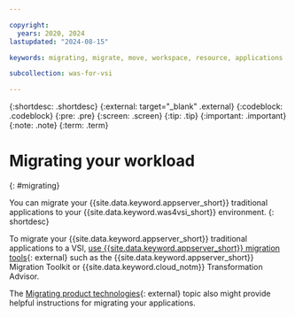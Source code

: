 ```yaml
---

copyright:
  years: 2020, 2024
lastupdated: "2024-08-15"

keywords: migrating, migrate, move, workspace, resource, applications

subcollection: was-for-vsi

---
```


{:shortdesc: .shortdesc}
{:external: target="_blank" .external}
{:codeblock: .codeblock}
{:pre: .pre}
{:screen: .screen}
{:tip: .tip}
{:important: .important}
{:note: .note}
{:term: .term}


# Migrating your workload
{: #migrating}

You can migrate your {{site.data.keyword.appserver_short}} traditional applications to your {{site.data.keyword.was4vsi_short}} environment.
{: shortdesc}


To migrate your {{site.data.keyword.appserver_short}} traditional applications to a VSI, [use {{site.data.keyword.appserver_short}} migration tools](https://www.ibm.com/docs/SSAW57_9.0.5/com.ibm.websphere.nd.multiplatform.doc/ae/tcld_move_app.html){: external} such as the {{site.data.keyword.appserver_short}} Migration Toolkit or {{site.data.keyword.cloud_notm}} Transformation Advisor.

The [Migrating product technologies](https://www.ibm.com/docs/SSAW57_9.0.5/com.ibm.websphere.nd.multiplatform.doc/ae/welcome_migrating_tech.html){: external} topic also might provide helpful instructions for migrating your applications.
